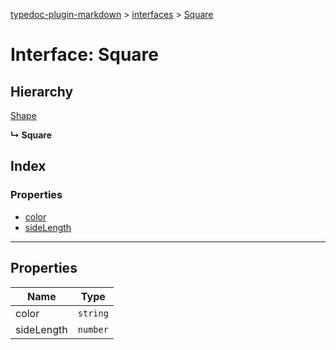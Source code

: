 [typedoc-plugin-markdown](../index.md) > [interfaces](../modules/interfaces.md) > [Square](../interfaces/interfaces.square.md)



# Interface: Square

## Hierarchy


 [Shape](interfaces.shape.md)

**↳ Square**







## Index

### Properties

* [color](interfaces.square.md#markdown-header-color)
* [sideLength](interfaces.square.md#markdown-header-sidelength)



---
## Properties

| Name  | Type                
| ------ | ------------------- 
| color | `string`
| sideLength | `number`


